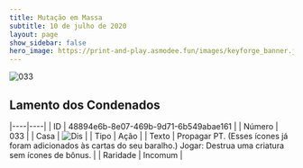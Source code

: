 ```yaml
---
title: Mutação em Massa
subtitle: 10 de julho de 2020
layout: page
show_sidebar: false
hero_image: https://print-and-play.asmodee.fun/images/keyforge_banner.jpg
---
```


![033](https://cdn.keyforgegame.com/media/card_front/pt/479_033_Q832C49FFHGH_pt.png)

## Lamento dos Condenados

|----|----|
| ID | 48894e6b-8e07-469b-9d71-6b549abae161 |
| Número | 033 |
| Casa | ![Dis](https://archonarcana.com/images/thumb/e/e8/Dis.png/22px-Dis.png "Dis") |
| Tipo | Ação |
| Texto | Propagar PT. (Esses ícones já foram adicionados às cartas do seu baralho.)  Jogar: Destrua uma criatura sem ícones de bônus. |
| Raridade | Incomum |
